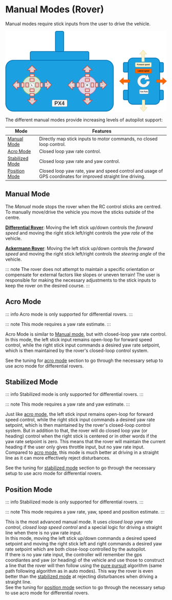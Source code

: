 # Manual Modes (Rover)

Manual modes require stick inputs from the user to drive the vehicle.

![Manual Controls](../../assets/airframes/rover/flight_modes/rover_manual_controls.png)

The different manual modes provide increasing levels of autopilot support:

| Mode                                | Features                                                                                                     |
| ----------------------------------- | ------------------------------------------------------------------------------------------------------------ |
| [Manual Mode](#manual-mode)         | Directly map stick inputs to motor commands, no closed loop control.                                         |
| [Acro Mode](#acro-mode)             | Closed loop yaw rate control.                                                                                |
| [Stabilized Mode](#stabilized-mode) | Closed loop yaw rate and yaw control.                                                                        |
| [Position Mode](#position-mode)     | Closed loop yaw rate, yaw and speed control and usage of GPS coordinates for improved straight line driving. |

## Manual Mode

The _Manual_ mode stops the rover when the RC control sticks are centred.
To manually move/drive the vehicle you move the sticks outside of the centre.

[**Differential Rover**](../frames_rover/differential_rover.md): Moving the left stick up/down controls the _forward speed_ and moving the right stick left/right controls the _yaw rate_ of the vehicle.

[**Ackermann Rover**](../frames_rover/ackermann_rover.md): Moving the left stick up/down controls the _forward speed_ and moving the right stick left/right controls the _steering angle_ of the vehicle.

::: note
The rover does not attempt to maintain a specific orientation or compensate for external factors like slopes or uneven terrain!
The user is responsible for making the necessary adjustments to the stick inputs to keep the rover on the desired course.
:::

## Acro Mode

::: info
Acro mode is only supported for differential rovers.
:::

::: note
This mode requires a yaw rate estimate.
:::

Acro Mode is similar to [Manual mode](#manual-mode), but with closed-loop yaw rate control.
In this mode, the left stick input remains open-loop for forward speed control, while the right stick input commands a desired yaw rate setpoint, which is then maintained by the rover's closed-loop control system.

See the tuning for [acro mode](../frames_rover/differential_rover.md#acro-mode) section to go through the necessary setup to use acro mode for differential rovers.

## Stabilized Mode

::: info
Stabilized mode is only supported for differential rovers.
:::

::: note
This mode requires a yaw rate and yaw estimate.
:::

Just like [acro mode](#acro-mode), the left stick input remains open-loop for forward speed control, while the right stick input commands a desired yaw rate setpoint, which is then maintained by the rover's closed-loop control system.
But in addition to that, the rover will do closed loop yaw (or heading) control when the right stick is centered or in other words if the yaw rate setpoint is zero.
This means that the rover will maintain the current heading if the user only gives throttle input, but no yaw rate input.
Compared to [acro mode](#acro-mode), this mode is much better at driving in a straight line as it can more effectively reject disturbances.  

See the tuning for [stabilized mode](../frames_rover/differential_rover.md#stabilized-mode) section to go through the necessary setup to use acro mode for differential rovers.

## Position Mode

::: info
Stabilized mode is only supported for differential rovers.
:::

::: note
This mode requires a yaw rate, yaw, speed and position estimate.
:::

This is the most advanced manual mode. It uses _closed loop yaw rate control_, _closed loop speed control_ and a special logic for driving a straight line when there is no yaw rate input.  
In this mode, moving the left stick up/down commands a desired speed setpoint and moving the right stick left and right commands a desired yaw rate setpoint which are both close-loop controlled by the autopilot.  
If there is no yaw rate input, the controller will remember the gps coordiantes and yaw (or heading) of the vehicle and use those to construct a line that the rover will then follow using the [pure pursuit](../flight_modes_rover/auto.md#pure-pursuit-guidance-logic) algorithm (same path following algorithm as in auto modes).
This way the rover is even better than the [stabilized mode](#stabilized-mode) at rejecting disturbances when driving a straight line.  
See the tuning for [position mode](../frames_rover/differential_rover.md#position-mode) section to go through the necessary setup to use acro mode for differential rovers.

